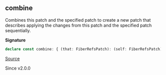 ## combine

Combines this patch and the specified patch to create a new patch that
describes applying the changes from this patch and the specified patch
sequentially.

**Signature**

```ts
declare const combine: { (that: FiberRefsPatch): (self: FiberRefsPatch) => FiberRefsPatch; (self: FiberRefsPatch, that: FiberRefsPatch): FiberRefsPatch; }
```

[Source](https://github.com/Effect-TS/effect/tree/main/packages/effect/src/FiberRefsPatch.ts#L90)

Since v2.0.0
